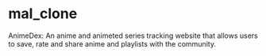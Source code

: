 # mal_clone
AnimeDex: An anime and animeted series tracking website that allows users to save, rate and share anime and playlists with the community.
